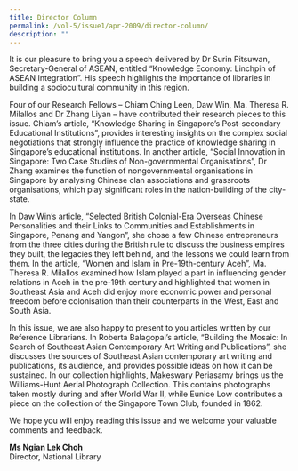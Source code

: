 ```yaml
---
title: Director Column
permalink: /vol-5/issue1/apr-2009/director-column/
description: ""
---
```

It is our pleasure to bring you a speech delivered by Dr Surin Pitsuwan, Secretary-General of ASEAN, entitled “Knowledge Economy: Linchpin of ASEAN Integration”. His speech highlights the importance of libraries in building a sociocultural community in this region.

Four of our Research Fellows – Chiam Ching Leen, Daw Win, Ma. Theresa R. Milallos and Dr Zhang Liyan – have contributed their research pieces to this issue. Chiam’s article, “Knowledge Sharing in Singapore’s Post-secondary Educational Institutions”, provides interesting insights on the complex social negotiations that strongly influence the practice of knowledge sharing in Singapore’s educational institutions. In another article, “Social Innovation in Singapore: Two Case Studies of Non-governmental Organisations”, Dr Zhang examines the function of nongovernmental organisations in Singapore by analysing Chinese clan associations and grassroots organisations, which play significant roles in the nation-building of the city-state.

In Daw Win’s article, “Selected British Colonial-Era Overseas Chinese Personalities and their Links to Communities and Establishments in Singapore, Penang and Yangon”, she chose a few Chinese entrepreneurs from the three cities during the British rule to discuss the business empires they built, the legacies they left behind, and the lessons we could learn from them. In the article, “Women and Islam in Pre-19th-century Aceh”, Ma. Theresa R. Milallos examined how Islam played a part in influencing gender relations in Aceh in the pre-19th century and highlighted that women in Southeast Asia and Aceh did enjoy more economic power and personal freedom before colonisation than their counterparts in the West, East and South Asia.

In this issue, we are also happy to present to you articles written by our Reference Librarians. In Roberta Balagopal’s article, “Building the Mosaic: In Search of Southeast Asian Contemporary Art Writing and Publications”, she discusses the sources of Southeast Asian contemporary art writing and publications, its audience, and provides possible ideas on how it can be sustained. In our collection highlights, Makeswary Periasamy brings us the Williams-Hunt Aerial Photograph Collection. This contains photographs taken mostly during and after World War II, while Eunice Low contributes a piece on the collection of the Singapore Town Club, founded in 1862.

We hope you will enjoy reading this issue and we welcome your valuable comments and feedback.


**Ms Ngian Lek Choh**  
Director, National Library